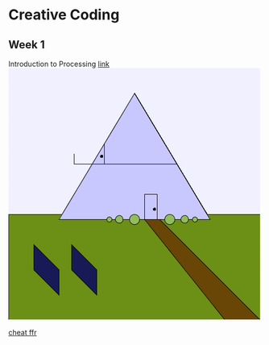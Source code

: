 Creative Coding
===============

## Week 1
Introduction to Processing [link](./week-1/crco_1.pde)
![week 1 img](./week-1/week1.png)


[cheat ffr](https://github.com/adam-p/markdown-here/wiki/Markdown-Cheatsheet#links)
